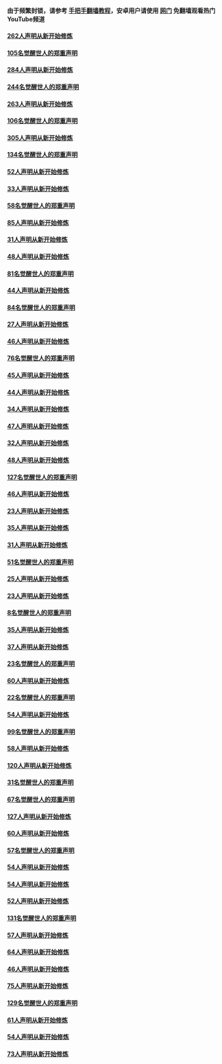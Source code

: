 #### 由于频繁封锁，请参考 [手把手翻墙教程](https://github.com/gfw-breaker/guides/wiki/)，安卓用户请使用 [网门](https://github.com/gfw-breaker/nogfw/blob/master/dl.md?t=04100700) 免翻墙观看热门YouTube频道 

#### [262人声明从新开始修炼](../pages/91/423004.md?t=04100700) 

#### [105名觉醒世人的郑重声明](../pages/91/423003.md?t=04100700) 

#### [284人声明从新开始修炼](../pages/91/422707.md?t=04100700) 

#### [244名觉醒世人的郑重声明](../pages/91/422706.md?t=04100700) 

#### [263人声明从新开始修炼](../pages/91/422553.md?t=04100700) 

#### [106名觉醒世人的郑重声明](../pages/91/422552.md?t=04100700) 

#### [305人声明从新开始修炼](../pages/91/422153.md?t=04100700) 

#### [134名觉醒世人的郑重声明](../pages/91/422152.md?t=04100700) 

#### [52人声明从新开始修炼](../pages/91/421846.md?t=04100700) 

#### [33人声明从新开始修炼](../pages/91/421804.md?t=04100700) 

#### [58名觉醒世人的郑重声明](../pages/91/421845.md?t=04100700) 

#### [85人声明从新开始修炼](../pages/91/421769.md?t=04100700) 

#### [31人声明从新开始修炼](../pages/91/421763.md?t=04100700) 

#### [48人声明从新开始修炼](../pages/91/421605.md?t=04100700) 

#### [81名觉醒世人的郑重声明](../pages/91/421656.md?t=04100700) 

#### [44人声明从新开始修炼](../pages/91/421544.md?t=04100700) 

#### [84名觉醒世人的郑重声明](../pages/91/421543.md?t=04100700) 

#### [27人声明从新开始修炼](../pages/91/421465.md?t=04100700) 

#### [46人声明从新开始修炼](../pages/91/421454.md?t=04100700) 

#### [76名觉醒世人的郑重声明](../pages/91/421453.md?t=04100700) 

#### [45人声明从新开始修炼](../pages/91/421452.md?t=04100700) 

#### [44人声明从新开始修炼](../pages/91/421422.md?t=04100700) 

#### [34人声明从新开始修炼](../pages/91/421322.md?t=04100700) 

#### [47人声明从新开始修炼](../pages/91/421264.md?t=04100700) 

#### [32人声明从新开始修炼](../pages/91/421225.md?t=04100700) 

#### [48人声明从新开始修炼](../pages/91/421202.md?t=04100700) 

#### [127名觉醒世人的郑重声明](../pages/91/421224.md?t=04100700) 

#### [46人声明从新开始修炼](../pages/91/421203.md?t=04100700) 

#### [23人声明从新开始修炼](../pages/91/421138.md?t=04100700) 

#### [35人声明从新开始修炼](../pages/91/421122.md?t=04100700) 

#### [31人声明从新开始修炼](../pages/91/421081.md?t=04100700) 

#### [51名觉醒世人的郑重声明](../pages/91/421080.md?t=04100700) 

#### [25人声明从新开始修炼](../pages/91/421020.md?t=04100700) 

#### [23人声明从新开始修炼](../pages/91/420884.md?t=04100700) 

#### [8名觉醒世人的郑重声明](../pages/91/420883.md?t=04100700) 

#### [35人声明从新开始修炼](../pages/91/420809.md?t=04100700) 

#### [37人声明从新开始修炼](../pages/91/420766.md?t=04100700) 

#### [23名觉醒世人的郑重声明](../pages/91/420765.md?t=04100700) 

#### [60人声明从新开始修炼](../pages/91/420727.md?t=04100700) 

#### [22名觉醒世人的郑重声明](../pages/91/420726.md?t=04100700) 

#### [54人声明从新开始修炼](../pages/91/420529.md?t=04100700) 

#### [99名觉醒世人的郑重声明](../pages/91/420528.md?t=04100700) 

#### [58人声明从新开始修炼](../pages/91/420198.md?t=04100700) 

#### [120人声明从新开始修炼](../pages/91/420141.md?t=04100700) 

#### [31名觉醒世人的郑重声明](../pages/91/420197.md?t=04100700) 

#### [67名觉醒世人的郑重声明](../pages/91/420140.md?t=04100700) 

#### [127人声明从新开始修炼](../pages/91/420082.md?t=04100700) 

#### [60人声明从新开始修炼](../pages/91/420081.md?t=04100700) 

#### [57名觉醒世人的郑重声明](../pages/91/420080.md?t=04100700) 

#### [54人声明从新开始修炼](../pages/91/419533.md?t=04100700) 

#### [54人声明从新开始修炼](../pages/91/419532.md?t=04100700) 

#### [52人声明从新开始修炼](../pages/91/419531.md?t=04100700) 

#### [131名觉醒世人的郑重声明](../pages/91/419530.md?t=04100700) 

#### [57人声明从新开始修炼](../pages/91/419430.md?t=04100700) 

#### [64人声明从新开始修炼](../pages/91/419429.md?t=04100700) 

#### [46人声明从新开始修炼](../pages/91/419428.md?t=04100700) 

#### [75人声明从新开始修炼](../pages/91/419427.md?t=04100700) 

#### [129名觉醒世人的郑重声明](../pages/91/419426.md?t=04100700) 

#### [61人声明从新开始修炼](../pages/91/419198.md?t=04100700) 

#### [54人声明从新开始修炼](../pages/91/419197.md?t=04100700) 

#### [73人声明从新开始修炼](../pages/91/419196.md?t=04100700) 


